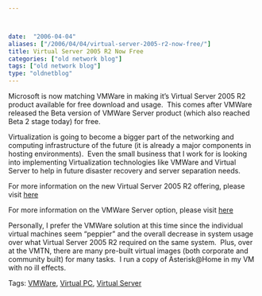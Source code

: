 ```yaml
---



date:  "2006-04-04"
aliases: ["/2006/04/04/virtual-server-2005-r2-now-free/"]
title: Virtual Server 2005 R2 Now Free
categories: ["old network blog"]
tags: ["old network blog"]
type: "oldnetblog"
---
```

Microsoft is now matching VMWare in making it&#8217;s Virtual Server 2005 R2 product available for free download and usage.  This comes after VMWare released the Beta version of VMWare Server product (which also reached Beta 2 stage today) for free.


Virtualization is going to become a bigger part of the networking and computing infrastructure of the future (it is already a major components in hosting environments).  Even the small business that I work for is looking into implementing Virtualization technologies like VMWare and Virtual Server to help in future disaster recovery and server separation needs.


For more information on the new Virtual Server 2005 R2 offering, please visit <a href="http://www.microsoft.com/presspass/features/2006/apr06/04-03virtualizationqa.mspx">here</a>


For more information on the VMWare Server option, please visit <a href="http://www.vmware.com/products/server/">here</a>


Personally, I prefer the VMWare solution at this time since the individual virtual machines seem &#8220;peppier&#8221; and the overall decrease in system usage over what Virtual Server 2005 R2 required on the same system.  Plus, over at the VMTN, there are many pre-built virtual images (both corporate and community built) for many tasks.  I run a copy of Asterisk@Home in my VM with no ill effects.


Tags: <a href="http://technorati.com/tag/VMWare" title="See the Technorati tag page for 'VMWare'." rel="tag">VMWare</a>, <a href="http://technorati.com/tag/Virtual+PC" title="See the Technorati tag page for 'Virtual PC'." rel="tag">Virtual PC</a>, <a href="http://technorati.com/tag/Virtual+Server" title="See the Technorati tag page for 'Virtual Server'." rel="tag">Virtual Server</a>


